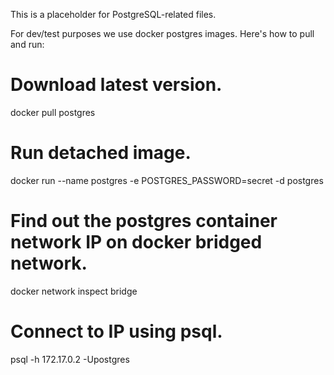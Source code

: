 This is a placeholder for PostgreSQL-related files. 

For dev/test purposes we use docker postgres images.  Here's how to 
pull and run: 

  # Download latest version. 
  docker pull postgres
  # Run detached image. 
  docker run --name postgres -e POSTGRES_PASSWORD=secret -d postgres
  # Find out the postgres container network IP on docker bridged network.
  docker network inspect bridge
  # Connect to IP using psql.
  psql -h 172.17.0.2 -Upostgres 
